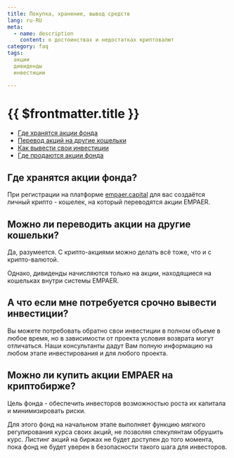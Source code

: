 ```yaml
---
title: Покупка, хранение, вывод средств
lang: ru-RU
meta:
  - name: description 
    content: о достоинствах и недостатках криптовалют
category: faq
tags: 
  акции
  дивиденды
  инвестиции

---
```



# {{ $frontmatter.title }}

* [Где хранятся акции фонда](#%D0%B3%D0%B4%D0%B5-%D1%85%D1%80%D0%B0%D0%BD%D1%8F%D1%82%D1%81%D1%8F-%D0%B0%D0%BA%D1%86%D0%B8%D0%B8-%D1%84%D0%BE%D0%BD%D0%B4%D0%B0)
* [Перевод акций на другие кошельки](#%D0%BC%D0%BE%D0%B6%D0%BD%D0%BE-%D0%BB%D0%B8-%D0%BF%D0%B5%D1%80%D0%B5%D0%B2%D0%BE%D0%B4%D0%B8%D1%82%D1%8C-%D0%B0%D0%BA%D1%86%D0%B8%D0%B8-%D0%BD%D0%B0-%D0%B4%D1%80%D1%83%D0%B3%D0%B8%D0%B5-%D0%BA%D0%BE%D1%88%D0%B5%D0%BB%D1%8C%D0%BA%D0%B8)
* [Как вывести свои инвестиции](#%D0%B0-%D1%87%D1%82%D0%BE-%D0%B5%D1%81%D0%BB%D0%B8-%D0%BC%D0%BD%D0%B5-%D0%BF%D0%BE%D1%82%D1%80%D0%B5%D0%B1%D1%83%D0%B5%D1%82%D1%81%D1%8F-%D1%81%D1%80%D0%BE%D1%87%D0%BD%D0%BE-%D0%B2%D1%8B%D0%B2%D0%B5%D1%81%D1%82%D0%B8-%D0%B8%D0%BD%D0%B2%D0%B5%D1%81%D1%82%D0%B8%D1%86%D0%B8%D0%B8)
* [Где продаются акции фонда](#%D0%BC%D0%BE%D0%B6%D0%BD%D0%BE-%D0%BB%D0%B8-%D0%BA%D1%83%D0%BF%D0%B8%D1%82%D1%8C-%D0%B0%D0%BA%D1%86%D0%B8%D0%B8-empaer-%D0%BD%D0%B0-%D0%BA%D1%80%D0%B8%D0%BF%D1%82%D0%BE%D0%B1%D0%B8%D1%80%D0%B6%D0%B5)

## Где хранятся акции фонда? <Badge text="?" type="warning"/>

При регистрации на платформе [empaer.capital](https://Empaer.capital) для вас создаётся
личный крипто - кошелек, на который переводятся акции EMPAER.

## Можно ли переводить акции на другие кошельки? <Badge text="?" type="warning"/>

Да, разумеется.
С крипто-акциями можно делать всё тоже, что и с крипто-валютой.

Однако, дивиденды начисляются только на акции, находящиеся на кошельках внутри системы EMPAER.

## А что если мне потребуется срочно вывести инвестиции? <Badge text="?" type="warning"/>

Вы можете потребовать обратно свои инвестиции в полном объеме в любое время, но в зависимости от проекта условия возврата могут отличаться. Наши консультанты дадут Вам полную информацию на любом этапе инвестирования и для любого проекта.

## Можно ли купить акции EMPAER  на криптобирже? <Badge text="?" type="warning"/>

Цель фонда - обеспечить инвесторов возможностью роста их капитала и минимизировать риски.

Для этого фонд на начальном этапе выполняет функцию мягкого регулирования курса своих акций, не позволяя спекулянтам обрушить курс. Листинг акций на биржах не будет доступен до того момента, пока фонд не будет уверен в безопасности такого шага для инвесторов.
